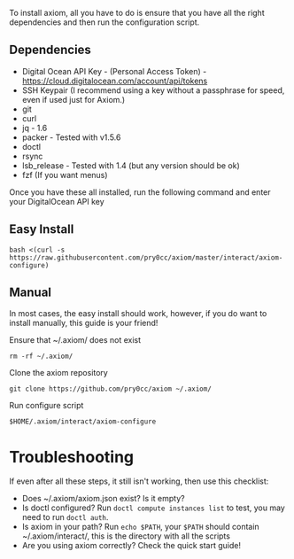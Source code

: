 To install axiom, all you have to do is ensure that you have all the right dependencies and then run the configuration script.

## Dependencies
- Digital Ocean API Key - (Personal Access Token) - https://cloud.digitalocean.com/account/api/tokens
- SSH Keypair (I recommend using a key without a passphrase for speed, even if used just for Axiom.)
- git
- curl
- jq - 1.6 
- packer - Tested with v1.5.6
- doctl 
- rsync
- lsb_release - Tested with 1.4 (but any version should be ok)
- fzf (If you want menus)

Once you have these all installed, run the following command and enter your DigitalOcean API key

## Easy Install 
```
bash <(curl -s https://raw.githubusercontent.com/pry0cc/axiom/master/interact/axiom-configure)
```

## Manual
In most cases, the easy install should work, however, if you do want to install manually, this guide is your friend!

Ensure that ~/.axiom/ does not exist
```
rm -rf ~/.axiom/
```

Clone the axiom repository
```
git clone https://github.com/pry0cc/axiom ~/.axiom/
```

Run configure script
```
$HOME/.axiom/interact/axiom-configure
```

# Troubleshooting
If even after all these steps, it still isn't working, then use this checklist:
- Does ~/.axiom/axiom.json exist? Is it empty?
- Is doctl configured? Run `doctl compute instances list` to test, you may need to run `doctl auth`. 
- Is axiom in your path? Run `echo $PATH`, your `$PATH` should contain ~/.axiom/interact/, this is the directory with all the scripts
- Are you using axiom correctly? Check the quick start guide!
